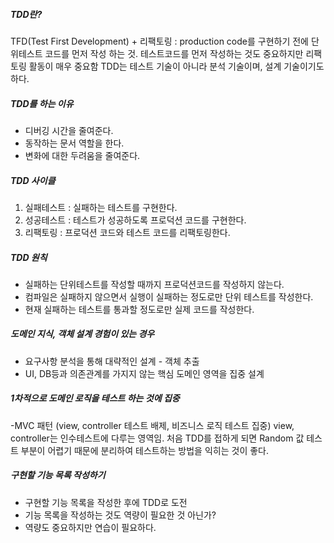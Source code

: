 ##### TDD란?
TFD(Test First Development) + 리팩토링 : production code를 구현하기 전에 단위테스트 코드를 먼저 작성 하는 것. 테스트코드를 먼저 작성하는 것도 중요하지만 리팩토링 활동이 매우 중요함
TDD는 테스트 기술이 아니라 분석 기술이며, 설계 기술이기도 하다.

##### TDD를 하는 이유
- 디버깅 시간을 줄여준다.
- 동작하는 문서 역할을 한다.
- 변화에 대한 두려움을 줄여준다.

##### TDD 사이클
1. 실패테스트 : 실패하는 테스트를 구현한다.
2. 성공테스트 : 테스트가 성공하도록 프로덕션 코드를 구현한다.
3. 리팩토링 : 프로덕션 코드와 테스트 코드를 리팩토링한다.

##### TDD 원칙
- 실패하는 단위테스트를 작성할 때까지 프로덕션코드를 작성하지 않는다.
- 컴파일은 실패하지 않으면서 실행이 실패하는 정도로만 단위 테스트를 작성한다.
- 현재 실패하는 테스트를 통과할 정도로만 실제 코드를 작성한다.

##### 도메인 지식, 객체 설계 경험이 있는 경우
- 요구사항 분석을 통해 대략적인 설계 - 객체 추출
- UI, DB등과 의존관계를 가지지 않는 핵심 도메인 영역을 집중 설계

##### 1차적으로 도메인 로직을 테스트 하는 것에 집중
-MVC 패턴 (view, controller 테스트 배제, 비즈니스 로직 테스트 집중)
view, controller는 인수테스트에 다루는 영역임.
처음 TDD를 접하게 되면 Random 값 테스트 부분이 어렵기 때문에 분리하여 테스트하는 방법을 익히는 것이 좋다.

##### 구현할 기능 목록 작성하기
- 구현할 기능 목록을 작성한 후에 TDD로 도전
- 기능 목록을 작성하는 것도 역량이 필요한 것 아닌가?
- 역량도 중요하지만 연습이 필요하다.